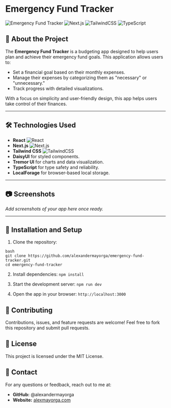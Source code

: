 # Emergency Fund Tracker

![Emergency Fund Tracker](https://img.shields.io/badge/React-v18-blue.svg) ![Next.js](https://img.shields.io/badge/Next.js-v13-blue.svg) ![TailwindCSS](https://img.shields.io/badge/TailwindCSS-v3-blue.svg) ![TypeScript](https://img.shields.io/badge/TypeScript-4.5-blue.svg)

## 🚀 About the Project

The **Emergency Fund Tracker** is a budgeting app designed to help users plan and achieve their emergency fund goals. This application allows users to:

- Set a financial goal based on their monthly expenses.
- Manage their expenses by categorizing them as "necessary" or "unnecessary."
- Track progress with detailed visualizations.

With a focus on simplicity and user-friendly design, this app helps users take control of their finances.

---

## 🛠️ Technologies Used

- **React** ![React](https://img.shields.io/badge/-React-61DAFB?logo=react&logoColor=white)
- **Next.js** ![Next.js](https://img.shields.io/badge/-Next.js-black?logo=next.js)
- **Tailwind CSS** ![TailwindCSS](https://img.shields.io/badge/-TailwindCSS-06B6D4?logo=tailwindcss)
- **DaisyUI** for styled components.
- **Tremor UI** for charts and data visualization.
- **TypeScript** for type safety and reliability.
- **LocalForage** for browser-based local storage.

---

## 📷 Screenshots

_Add screenshots of your app here once ready._

---

## 🔧 Installation and Setup

1.  Clone the repository:

```
bash
git clone https://github.com/alexandermayorga/emergency-fund-tracker.git
cd emergency-fund-tracker
```

2.  Install dependencies:
    `npm install`

3.  Start the development server:
    `npm run dev `

4.  Open the app in your browser:
    `http://localhost:3000`

## 🤝 Contributing

Contributions, issues, and feature requests are welcome! Feel free to fork this repository and submit pull requests.

## 📜 License

This project is licensed under the MIT License.

## 💬 Contact

For any questions or feedback, reach out to me at:

- **GitHub:** @alexandermayorga
- **Website:** [alexmayorga.com](https://www.alexmayorga.com)
